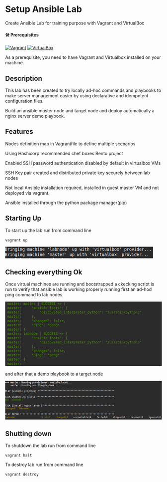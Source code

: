 # Setup Ansible Lab
Create Ansible Lab for training purpose with Vagrant and VirtualBox

#### :hammer_and_wrench: Prerequisites

[![Vagrant](https://img.shields.io/badge/Vagrant-1868F2?style=for-the-badge&logo=Vagrant&logoColor=white)](https://www.vagrantup.com/)
[![VirtualBox](https://img.shields.io/badge/VirtualBox-21416b?style=for-the-badge&logo=VirtualBox&logoColor=white)](https://www.virtualbox.org/)

As a prerequisite, you need to have Vagrant and Virtualbox installed on your machine.

## Description
This lab has been created to try locally ad-hoc commands and playbooks to make server management easier by using declarative and idempotent configuration files.

Build an ansible master node and target node and deploy automatically a nginx server demo playbook.

## Features

Nodes definition map in Vagrantfile to define multiple scenarios

Using Hashicorp recommended chef boxes Bento project

Enabled SSH password authentication disabled by default in virtualbox VMs

SSH Key pair created and distributed private key securely between lab nodes

Not local Ansible installation required, installed in guest master VM and not deployed via vagrant.

Ansible installed through the python package manager(pip)

## Starting Up

To start up the lab run from command line

```shell
vagrant up

```
![image](images/startingup.png)

## Checking everything Ok

Once virtual machines are running and bootstrapped a ckecking script is run to verify that ansible lab is working properly running first an ad-hod ping command to lab nodes

![image](images/ad-hoc.png)

and after that a demo playbook to a target node

![image](images/playbook.png)

## Shutting down

To shutdown the lab run from command line

```shell
vagrant halt

```
To destroy lab run from command line

```shell
vagrant destroy

```

